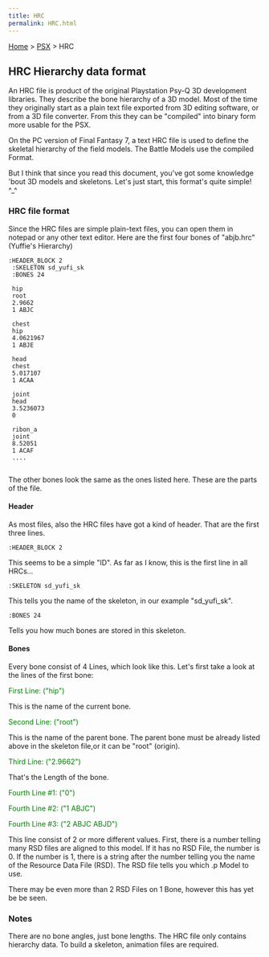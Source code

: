 ```yaml
---
title: HRC
permalink: HRC.html
---
```


[Home](../Main%20Page.md) > [PSX](../PSX.md) > HRC

## HRC Hierarchy data format

An HRC file is product of the original Playstation Psy-Q 3D development
libraries. They describe the bone hierarchy of a 3D model. Most of the
time they originally start as a plain text file exported from 3D editing
software, or from a 3D file converter. From this they can be "compiled"
into binary form more usable for the PSX.

On the PC version of Final Fantasy 7, a text HRC file is used to define
the skeletal hierarchy of the field models. The Battle Models use the
compiled Format.

But I think that since you read this document, you've got some knowledge
'bout 3D models and skeletons. Let's just start, this format's quite
simple! ^\_^

### HRC file format

Since the HRC files are simple plain-text files, you can open them in
notepad or any other text editor. Here are the first four bones of
"abjb.hrc" (Yuffie's Hierarchy)

`:HEADER_BLOCK 2`  
` :SKELETON sd_yufi_sk`  
` :BONES 24`  
` `  
` hip`  
` root`  
` 2.9662`  
` 1 ABJC `  
` `  
` chest`  
` hip`  
` 4.0621967`  
` 1 ABJE`  
` `  
` head`  
` chest`  
` 5.017107`  
` 1 ACAA `  
` `  
` joint`  
` head`  
` 3.5236073`  
` 0`  
` `  
` ribon_a`  
` joint`  
` 8.52051`  
` 1 ACAF`  
` ....`  
` `

The other bones look the same as the ones listed here. These are the
parts of the file.

#### Header

As most files, also the HRC files have got a kind of header. That are
the first three lines.

`:HEADER_BLOCK 2`

This seems to be a simple "ID". As far as I know, this is the first line
in all HRCs...

`:SKELETON sd_yufi_sk`

This tells you the name of the skeleton, in our example "sd\_yufi\_sk".

`:BONES 24`

Tells you how much bones are stored in this skeleton.

#### Bones

Every bone consist of 4 Lines, which look like this. Let's first take a
look at the lines of the first bone:

<font color="GREEN"> First Line: ("hip")</font>

This is the name of the current bone.

<font color="GREEN">Second Line: ("root")</font>

This is the name of the parent bone. The parent bone must be already
listed above in the skeleton file,or it can be "root" (origin).

<font color="GREEN">Third Line: ("2.9662")</font>

That's the Length of the bone.

<font color="GREEN"> Fourth Line \#1: ("0") </font>

<font color="GREEN">Fourth Line \#2: ("1 ABJC") </font>

<font color="GREEN">Fourth Line \#3: ("2 ABJC ABJD") </font>

This line consist of 2 or more different values. First, there is a
number telling many RSD files are aligned to this model. If it has no
RSD File, the number is 0. If the number is 1, there is a string after
the number telling you the name of the Resource Data File (RSD). The RSD
file tells you which .p Model to use.

There may be even more than 2 RSD Files on 1 Bone, however this has yet
be be seen.

### Notes

There are no bone angles, just bone lengths. The HRC file only contains
hierarchy data. To build a skeleton, animation files are required.
